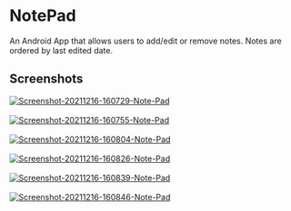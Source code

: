 # NotePad
An Android App that allows users to add/edit or remove notes. 
Notes are ordered by last edited date.

## Screenshots

<a href="https://postimg.cc/wyd4vQg5" target="_blank"><img src="https://i.postimg.cc/wyd4vQg5/Screenshot-20211216-160729-Note-Pad.jpg" alt="Screenshot-20211216-160729-Note-Pad"/></a><br/><br/>
<a href="https://postimg.cc/T5dkj2yp" target="_blank"><img src="https://i.postimg.cc/T5dkj2yp/Screenshot-20211216-160755-Note-Pad.jpg" alt="Screenshot-20211216-160755-Note-Pad"/></a><br/><br/>
<a href="https://postimg.cc/gXqS6L2C" target="_blank"><img src="https://i.postimg.cc/gXqS6L2C/Screenshot-20211216-160804-Note-Pad.jpg" alt="Screenshot-20211216-160804-Note-Pad"/></a><br/><br/>
<a href="https://postimg.cc/qg4ZHwm4" target="_blank"><img src="https://i.postimg.cc/qg4ZHwm4/Screenshot-20211216-160826-Note-Pad.jpg" alt="Screenshot-20211216-160826-Note-Pad"/></a><br/><br/>
<a href="https://postimg.cc/ppdGpTbS" target="_blank"><img src="https://i.postimg.cc/ppdGpTbS/Screenshot-20211216-160839-Note-Pad.jpg" alt="Screenshot-20211216-160839-Note-Pad"/></a><br/><br/>
<a href="https://postimg.cc/0rnXkS3m" target="_blank"><img src="https://i.postimg.cc/0rnXkS3m/Screenshot-20211216-160846-Note-Pad.jpg" alt="Screenshot-20211216-160846-Note-Pad"/></a><br/><br/>
